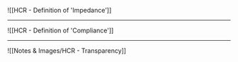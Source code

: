 ![[HCR - Definition of 'Impedance']]

---
![[HCR - Definition of 'Compliance']]

---
![[Notes & Images/HCR - Transparency]]